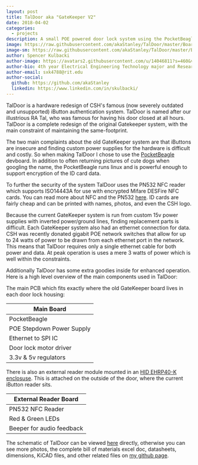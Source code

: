 ```yaml
---
layout: post
title: TalDoor aka "GateKeeper V2"
date: 2018-04-02
categories:
  - projects
description: A small POE powered door lock system using the PocketBeagle along with a PN532 NFC module to scan and authenticate user ID cards and unlock the door.
image: https://raw.githubusercontent.com/akaStanley/TalDoor/master/Board%20Photos/BothBoards_angle.PNG
image-sm: https://raw.githubusercontent.com/akaStanley/TalDoor/master/Board%20Photos/BothBoards_angle.PNG
author: Spencer Kulbacki
author-image: https://avatars2.githubusercontent.com/u/14046811?s=460&v=4
author-bio: 4th year Electrical Engineering Technology major and Research & Development Director 2017-18.
author-email: sxk4788@rit.edu
author-social:
  github: https://github.com/akaStanley
  linkedin: https://www.linkedin.com/in/skulbacki/
---
```

TalDoor is a hardware redesign of CSH's famous (now severely outdated and unsupported) iButton authentication system. TalDoor is named after our illustrious RA Tal, who was famous for having his door closed at all hours. TalDoor is a complete redesign of the original Gatekeeper system, with the main constraint of maintaining the same-footprint. 

The two main complaints about the old GateKeeper system are that iButtons are insecure and finding custom power supplies for the hardware is difficult and costly. So when making TalDoor I chose to use the [PocketBeagle]( http://beagleboard.org/pocket) devboard. In addition to often returning pictures of cute dogs when googling the name, the PocketBeagle runs linux and is powerful enough to support encryption of the ID card data.

To further the security of the system TalDoor uses the PN532 NFC reader which supports ISO14443A for use with encrypted Mifare DESFire NFC cards. You can read more about NFC and the PN532 [here]( https://learn.adafruit.com/adafruit-pn532-rfid-nfc/about-nfc). ID cards are fairly cheap and can be printed with names, photos, and even the CSH logo.

Because the current GateKeeper system is run from custom 15v power supplies with inverted power/ground lines, finding replacement parts is difficult. Each GateKeeper system also had an ethernet connection for data. CSH was recently donated gigabit POE network switches that allow for up to 24 watts of power to be drawn from each ethernet port in the network. This means that TalDoor requires only a single ethernet cable for both power and data. At peak operation is uses a mere 3 watts of power which is well within the constraints.

Additionally TalDoor has some extra goodies inside for enhanced operation. Here is a high level overview of the main components used in TalDoor:

The main PCB which fits exactly where the old GateKeeper board lives in each door lock housing:

|       Main Board          |
|---------------------------|
| PocketBeagle              |
| POE Stepdown Power Supply |
| Ethernet to SPI IC        |
| Door lock motor driver    |
| 3.3v & 5v regulators	    |

There is also an external reader module mounted in an [HID EHRP40-K enclosuse](https://www.hidglobal.com/sites/default/files/edge-evo-ehr40-ehrp40-hio-reader-controller.pnga). This is attached on the outside of the door, where the current iButton reader sits. 

|   External Reader Board   |
|---------------------------|
| PN532 NFC Reader          |
| Red & Green LEDs          |
| Beeper for audio feedback |

The schematic of TalDoor can be viewed [here](https://github.com/akaStanley/TalDoor/blob/master/Hardware/TalDoorSchematic.pdf) directly, otherwise you can see more photos, the complete bill of materials excel doc, datasheets, dimensions, KiCAD files, and other related files on [my github page]( https://github.com/akaStanley/TalDoor).
